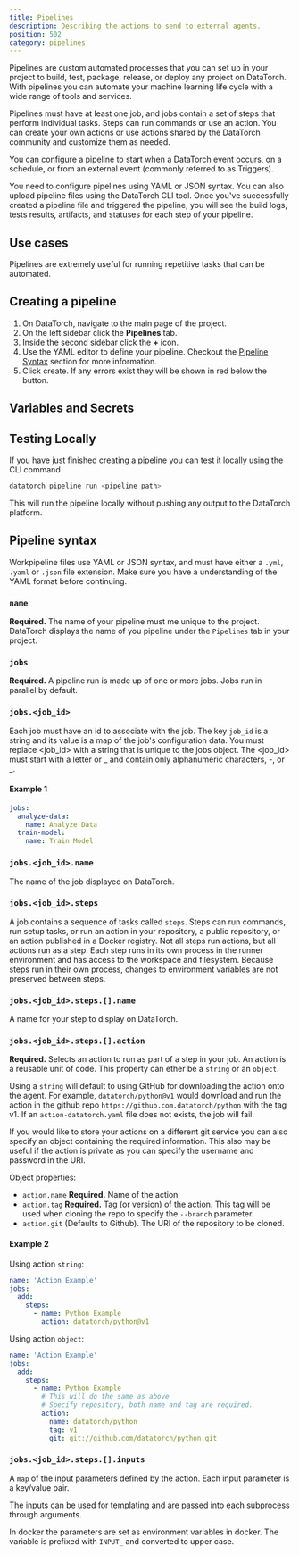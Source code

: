 ```yaml
---
title: Pipelines
description: Describing the actions to send to external agents.
position: 502
category: pipelines
---
```


Pipelines are custom automated processes that you can set up in your project to
build, test, package, release, or deploy any project on DataTorch. With
pipelines you can automate your machine learning life cycle with a wide range of
tools and services.

Pipelines must have at least one job, and jobs contain a set of steps that
perform individual tasks. Steps can run commands or use an action. You can
create your own actions or use actions shared by the DataTorch community and
customize them as needed.

You can configure a pipeline to start when a DataTorch event occurs, on a
schedule, or from an external event (commonly referred to as Triggers).

You need to configure pipelines using YAML or JSON syntax. You can also upload
pipeline files using the DataTorch CLI tool. Once you've successfully created a
pipeline file and triggered the pipeline, you will see the build logs, tests
results, artifacts, and statuses for each step of your pipeline.

## Use cases

Pipelines are extremely useful for running repetitive tasks that can be automated.

## Creating a pipeline

1. On DataTorch, navigate to the main page of the project.
2. On the left sidebar click the **Pipelines** tab.
3. Inside the second sidebar click the **+** icon.
4. Use the YAML editor to define your pipeline. Checkout the [Pipeline
   Syntax](/agents/pipelines.html#pipeline-syntax) section for more information.
5. Click create. If any errors exist they will be shown in red below the button.

## Variables and Secrets

## Testing Locally

If you have just finished creating a pipeline you can test it locally using the
CLI command

```sh
datatorch pipeline run <pipeline path>
```

This will run the pipeline locally without pushing any output to the DataTorch
platform.

## Pipeline syntax

Workpipeline files use YAML or JSON syntax, and must have either a `.yml`,
`.yaml` or `.json` file extension. Make sure you have a understanding of the
YAML format before continuing.

### `name`

**Required.** The name of your pipeline must me unique to the project. DataTorch
displays the name of you pipeline under the `Pipelines` tab in your project.

### `jobs`

**Required.** A pipeline run is made up of one or more jobs. Jobs run in
parallel by default.

### `jobs.<job_id>`

Each job must have an id to associate with the job. The key `job_id` is a string
and its value is a map of the job's configuration data. You must replace
<job_id> with a string that is unique to the jobs object. The <job_id> must
start with a letter or \_ and contain only alphanumeric characters, -, or \_.

#### Example 1

```yaml
jobs:
  analyze-data:
    name: Analyze Data
  train-model:
    name: Train Model
```

### `jobs.<job_id>.name`

The name of the job displayed on DataTorch.

### `jobs.<job_id>.steps`

A job contains a sequence of tasks called `steps`. Steps can run commands, run
setup tasks, or run an action in your repository, a public repository, or an
action published in a Docker registry. Not all steps run actions, but all
actions run as a step. Each step runs in its own process in the runner
environment and has access to the workspace and filesystem. Because steps run in
their own process, changes to environment variables are not preserved between
steps.

### `jobs.<job_id>.steps.[].name`

A name for your step to display on DataTorch.

### `jobs.<job_id>.steps.[].action`

**Required.** Selects an action to run as part of a step in your job. An action
is a reusable unit of code. This property can ether be a `string` or an
`object`.

Using a `string` will default to using GitHub for downloading the action onto
the agent. For example, `datatorch/python@v1` would download and run the action
in the github repo `https://github.com.datatorch/python` with the tag v1. If an
`action-datatorch.yaml` file does not exists, the job will fail.

If you would like to store your actions on a different git service you can also
specify an object containing the required information. This also may be useful
if the action is private as you can specify the username and password in the
URI.

Object properties:

- `action.name` **Required.** Name of the action
- `action.tag` **Required.** Tag (or version) of the action. This tag will be
  used when cloning the repo to specify the `--branch` parameter.
- `action.git` (Defaults to Github). The URI of the repository to be cloned.

#### Example 2

Using action `string`:

```yaml
name: 'Action Example'
jobs:
  add:
    steps:
      - name: Python Example
        action: datatorch/python@v1
```

Using action `object`:

```yaml
name: 'Action Example'
jobs:
  add:
    steps:
      - name: Python Example
        # This will do the same as above
        # Specify repository, both name and tag are required.
        action:
          name: datatorch/python
          tag: v1
          git: git://github.com/datatorch/python.git
```

### `jobs.<job_id>.steps.[].inputs`

A `map` of the input parameters defined by the action. Each input parameter is a
key/value pair.

The inputs can be used for templating and are passed into each subprocess
through arguments.

In docker the parameters are set as environment variables in docker. The
variable is prefixed with `INPUT_` and converted to upper case.
